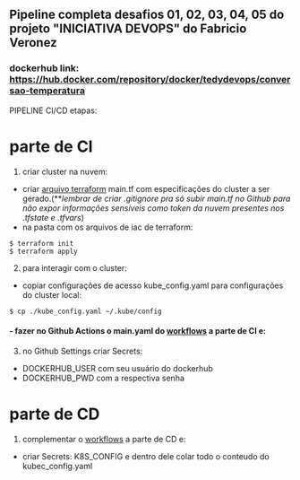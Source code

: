 ## Pipeline completa desafios 01, 02, 03, 04, 05 do projeto "INICIATIVA DEVOPS" do Fabricio Veronez
### dockerhub link: https://hub.docker.com/repository/docker/tedydevops/conversao-temperatura
PIPELINE CI/CD etapas:
# parte de CI
 1) criar cluster na nuvem: 
 - criar [arquivo terraform](https://github.com/tedydevops/kube-news/tree/main/iac) main.tf com especificações do cluster a ser gerado.(***lembrar de criar .gitignore pra só subir main.tf no Github para não expor informações sensíveis como token da nuvem presentes nos *.tfstate e *.tfvars***)
 - na pasta com os arquivos de iac de terraform:
~~~linux
$ terraform init
$ terraform apply
~~~
 2) para interagir com o cluster: 
 - copiar configurações de acesso kube_config.yaml para configurações do cluster local:
~~~linux
$ cp ./kube_config.yaml ~/.kube/config
~~~
 #### - fazer no Github Actions o main.yaml do [workflows](https://github.com/tedydevops/kube-news/tree/main/.github/workflows) a parte de CI e:
 3) no Github Settings criar Secrets: 
  - DOCKERHUB_USER com seu usuário do dockerhub
  - DOCKERHUB_PWD com a respectiva senha

# parte de CD
 1) complementar o [workflows](https://github.com/tedydevops/kube-news/tree/main/.github/workflows) a parte de CD e:
 - criar Secrets: K8S_CONFIG  e dentro dele colar todo o conteudo do kubec_config.yaml
